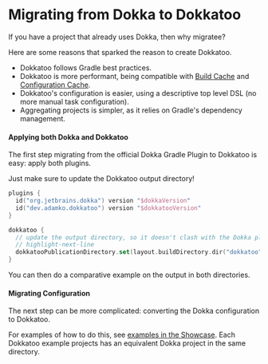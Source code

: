 # Migrating from Dokka to Dokkatoo

If you have a project that already uses Dokka, then why migratee?

Here are some reasons that sparked the reason to create Dokkatoo.

* Dokkatoo follows Gradle best practices.
* Dokkatoo is more performant, being compatible with
  [Build Cache](https://docs.gradle.org/current/userguide/build_cache.html)
  and
  [Configuration Cache](https://docs.gradle.org/current/userguide/configuration_cache.html).
* Dokkatoo's configuration is easier, using a descriptive top level DSL (no more manual task
  configuration).
* Aggregating projects is simpler, as it relies on Gradle's dependency management.

#### Applying both Dokka and Dokkatoo

The first step migrating from the official Dokka Gradle Plugin to Dokkatoo is easy: apply both
plugins.

Just make sure to update the Dokkatoo output directory!

<!-- @formatter:off -->
```kotlin title="build.gradle.kts"
plugins {
  id("org.jetbrains.dokka") version "$dokkaVersion"
  id("dev.adamko.dokkatoo") version "$dokkatooVersion"
}

dokkatoo {
  // update the output directory, so it doesn't clash with the Dokka plugin!
  // highlight-next-line
  dokkatooPublicationDirectory.set(layout.buildDirectory.dir("dokkatoo"))
}
```
<!-- @formatter:on -->


You can then do a comparative example on the output in both directories.

#### Migrating Configuration

The next step can be more complicated: converting the Dokka configuration to Dokkatoo.

For examples of how to do this, see [examples in the Showcase](/showcase?tags=example).
Each Dokkatoo example projects has an equivalent Dokka project in the same directory.
